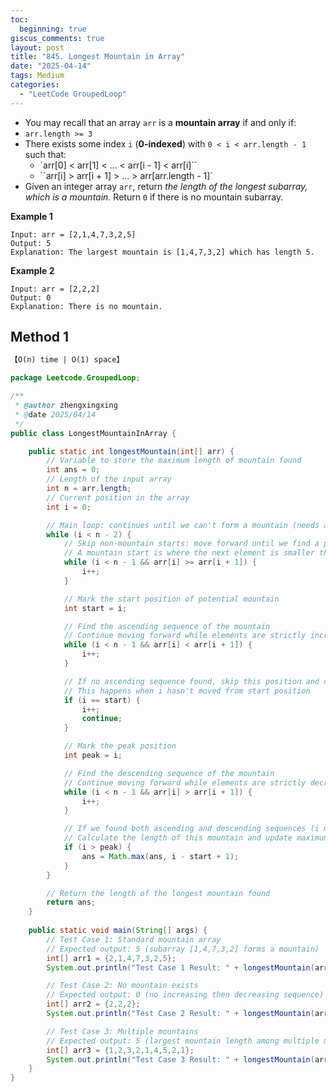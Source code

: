 ```yaml
---
toc:
  beginning: true
giscus_comments: true
layout: post
title: "845. Longest Mountain in Array"
date: "2025-04-14"
tags: Medium
categories:
  - "LeetCode GroupedLoop"
---
```


- You may recall that an array `arr` is a **mountain array** if and only if:
- `arr.length >= 3`
- There exists some index `i` (**0-indexed**) with `0 < i < arr.length - 1` such that:
  - `arr[0] < arr[1] < ... < arr[i - 1] < arr[i]``
  - ``arr[i] > arr[i + 1] > ... > arr[arr.length - 1]`
- Given an integer array `arr`, return *the length of the longest subarray, which is a mountain*. Return `0` if there is no mountain subarray.

**Example 1**

```
Input: arr = [2,1,4,7,3,2,5]
Output: 5
Explanation: The largest mountain is [1,4,7,3,2] which has length 5.
```

**Example 2**

```
Input: arr = [2,2,2]
Output: 0
Explanation: There is no mountain.
```

## Method 1

```tex
【O(n) time | O(1) space】
```

```java
package Leetcode.GroupedLoop;

/**
 * @author zhengxingxing
 * @date 2025/04/14
 */
public class LongestMountainInArray {

    public static int longestMountain(int[] arr) {
        // Variable to store the maximum length of mountain found
        int ans = 0;
        // Length of the input array
        int n = arr.length;
        // Current position in the array
        int i = 0;

        // Main loop: continues until we can't form a mountain (needs at least 3 elements)
        while (i < n - 2) {
            // Skip non-mountain starts: move forward until we find a potential mountain start
            // A mountain start is where the next element is smaller than current element
            while (i < n - 1 && arr[i] >= arr[i + 1]) {
                i++;
            }

            // Mark the start position of potential mountain
            int start = i;

            // Find the ascending sequence of the mountain
            // Continue moving forward while elements are strictly increasing
            while (i < n - 1 && arr[i] < arr[i + 1]) {
                i++;
            }

            // If no ascending sequence found, skip this position and continue
            // This happens when i hasn't moved from start position
            if (i == start) {
                i++;
                continue;
            }

            // Mark the peak position
            int peak = i;

            // Find the descending sequence of the mountain
            // Continue moving forward while elements are strictly decreasing
            while (i < n - 1 && arr[i] > arr[i + 1]) {
                i++;
            }

            // If we found both ascending and descending sequences (i moved past peak)
            // Calculate the length of this mountain and update maximum length if necessary
            if (i > peak) {
                ans = Math.max(ans, i - start + 1);
            }
        }

        // Return the length of the longest mountain found
        return ans;
    }
    
    public static void main(String[] args) {
        // Test Case 1: Standard mountain array
        // Expected output: 5 (subarray [1,4,7,3,2] forms a mountain)
        int[] arr1 = {2,1,4,7,3,2,5};
        System.out.println("Test Case 1 Result: " + longestMountain(arr1) );

        // Test Case 2: No mountain exists
        // Expected output: 0 (no increasing then decreasing sequence)
        int[] arr2 = {2,2,2};
        System.out.println("Test Case 2 Result: " + longestMountain(arr2) );

        // Test Case 3: Multiple mountains
        // Expected output: 5 (largest mountain length among multiple mountains)
        int[] arr3 = {1,2,3,2,1,4,5,2,1};
        System.out.println("Test Case 3 Result: " + longestMountain(arr3) );
    }
}

```





